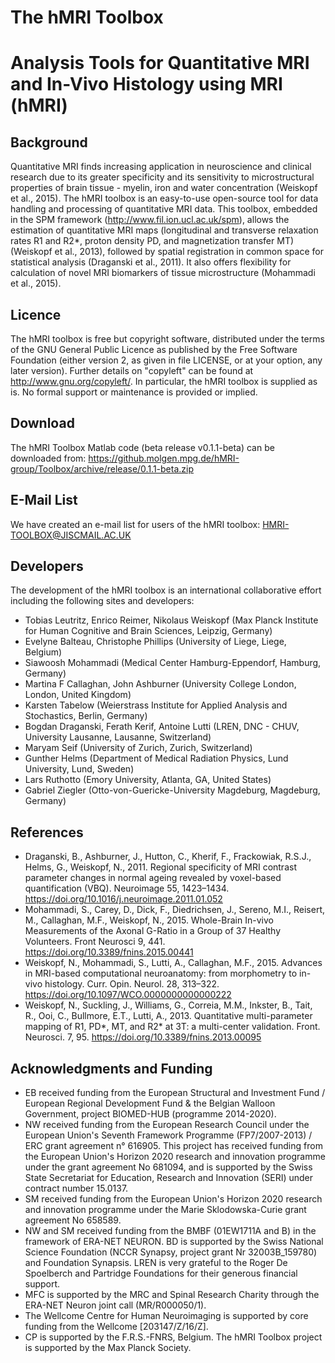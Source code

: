 # The hMRI Toolbox
# Analysis Tools for Quantitative MRI and In-Vivo Histology using MRI (hMRI)

## Background

Quantitative MRI finds increasing application in neuroscience and clinical research due to its greater specificity and its sensitivity to microstructural properties of brain tissue - myelin, iron and water concentration (Weiskopf et al., 2015). 
The hMRI toolbox is an easy-to-use open-source tool for data handling and processing of quantitative MRI data. This toolbox, embedded in the SPM framework (http://www.fil.ion.ucl.ac.uk/spm), allows the estimation of quantitative MRI maps (longitudinal and transverse relaxation rates R1 and R2*, proton density PD, and magnetization transfer MT) (Weiskopf et al., 2013), followed by spatial registration in common space for statistical analysis (Draganski et al., 2011). It also offers flexibility for calculation of novel MRI biomarkers of tissue microstructure (Mohammadi et al., 2015).

## Licence

The hMRI toolbox is free but copyright software, distributed under the terms of the GNU General Public Licence as published by the Free Software Foundation (either version 2, as given in file LICENSE, or at your option, any later version). Further details on "copyleft" can be found at http://www.gnu.org/copyleft/. In particular, the hMRI toolbox is supplied as is. No formal support or maintenance is provided or implied.

## Download

The hMRI Toolbox Matlab code (beta release v0.1.1-beta) can be downloaded from: https://github.molgen.mpg.de/hMRI-group/Toolbox/archive/release/0.1.1-beta.zip

## E-Mail List

We have created an e-mail list for users of the hMRI toolbox: HMRI-TOOLBOX@JISCMAIL.AC.UK 

## Developers

The development of the hMRI toolbox is an international collaborative effort including the following sites and developers: 

- Tobias Leutritz, Enrico Reimer, Nikolaus Weiskopf (Max Planck Institute for Human Cognitive and Brain Sciences, Leipzig, Germany) 
- Evelyne Balteau, Christophe Phillips (University of Liege, Liege, Belgium) 
- Siawoosh Mohammadi (Medical Center Hamburg-Eppendorf, Hamburg, Germany) 
- Martina F Callaghan, John Ashburner (University College London, London, United Kingdom)
- Karsten Tabelow (Weierstrass Institute for Applied Analysis and Stochastics, Berlin, Germany)
- Bogdan Draganski, Ferath Kerif, Antoine Lutti  (LREN, DNC - CHUV, University Lausanne, Lausanne, Switzerland)
- Maryam Seif (University of Zurich, Zurich, Switzerland) 
- Gunther Helms (Department of Medical Radiation Physics, Lund University, Lund, Sweden)
- Lars Ruthotto (Emory University, Atlanta, GA, United States) 
- Gabriel Ziegler (Otto-von-Guericke-University Magdeburg, Magdeburg, Germany)

## References


- Draganski, B., Ashburner, J., Hutton, C., Kherif, F., Frackowiak, R.S.J., Helms, G., Weiskopf, N., 2011. Regional specificity of MRI contrast parameter changes in normal ageing revealed by voxel-based quantification (VBQ). Neuroimage 55, 1423–1434. https://doi.org/10.1016/j.neuroimage.2011.01.052
- Mohammadi, S., Carey, D., Dick, F., Diedrichsen, J., Sereno, M.I., Reisert, M., Callaghan, M.F., Weiskopf, N., 2015. Whole-Brain In-vivo Measurements of the Axonal G-Ratio in a Group of 37 Healthy Volunteers. Front Neurosci 9, 441. https://doi.org/10.3389/fnins.2015.00441
- Weiskopf, N., Mohammadi, S., Lutti, A., Callaghan, M.F., 2015. Advances in MRI-based computational neuroanatomy: from morphometry to in-vivo histology. Curr. Opin. Neurol. 28, 313–322. https://doi.org/10.1097/WCO.0000000000000222
- Weiskopf, N., Suckling, J., Williams, G., Correia, M.M., Inkster, B., Tait, R., Ooi, C., Bullmore, E.T., Lutti, A., 2013. Quantitative multi-parameter mapping of R1, PD*, MT, and R2* at 3T: a multi-center validation. Front. Neurosci. 7, 95. https://doi.org/10.3389/fnins.2013.00095

## Acknowledgments and Funding

- EB received funding from the European Structural and Investment Fund / European Regional Development Fund & the Belgian Walloon Government, project BIOMED-HUB (programme 2014-2020). 
- NW received funding from the European Research Council under the European Union's Seventh Framework Programme (FP7/2007-2013) / ERC grant agreement n° 616905. This project has received funding from the European Union's Horizon 2020 research and innovation programme under the grant agreement No 681094, and is supported by the Swiss State Secretariat for Education, Research and Innovation (SERI) under contract number 15.0137. 
- SM received funding from the European Union's Horizon 2020 research and innovation programme under the Marie Sklodowska-Curie grant agreement No 658589. 
- NW and SM received funding from the BMBF (01EW1711A and B) in the framework of ERA-NET NEURON. BD is supported by the Swiss National Science Foundation (NCCR Synapsy, project grant Nr 32003B_159780) and Foundation Synapsis. LREN is very grateful to the Roger De Spoelberch and Partridge Foundations for their generous financial support. 
- MFC is supported by the MRC and Spinal Research Charity through the ERA-NET Neuron joint call (MR/R000050/1). 
- The Wellcome Centre for Human Neuroimaging is supported by core funding from the Wellcome [203147/Z/16/Z]. 
- CP is supported by the F.R.S.-FNRS, Belgium. The hMRI Toolbox project is supported by the Max Planck Society.
